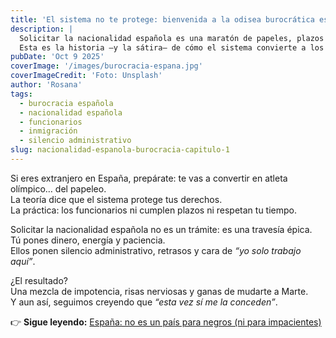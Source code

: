 ```yaml
---
title: 'El sistema no te protege: bienvenida a la odisea burocrática española'
description: |
  Solicitar la nacionalidad española es una maratón de papeles, plazos incumplidos y silencio administrativo.
  Esta es la historia —y la sátira— de cómo el sistema convierte a los extranjeros en atletas del papeleo.
pubDate: 'Oct 9 2025'
coverImage: '/images/burocracia-espana.jpg'
coverImageCredit: 'Foto: Unsplash'
author: 'Rosana'
tags:
  - burocracia española
  - nacionalidad española
  - funcionarios
  - inmigración
  - silencio administrativo
slug: nacionalidad-espanola-burocracia-capitulo-1
---
```


Si eres extranjero en España, prepárate: te vas a convertir en atleta olímpico… del papeleo.  
La teoría dice que el sistema protege tus derechos.  
La práctica: los funcionarios ni cumplen plazos ni respetan tu tiempo.

Solicitar la nacionalidad española no es un trámite: es una travesía épica.  
Tú pones dinero, energía y paciencia.  
Ellos ponen silencio administrativo, retrasos y cara de _“yo solo trabajo aquí”_.

¿El resultado?  
Una mezcla de impotencia, risas nerviosas y ganas de mudarte a Marte.  
Y aun así, seguimos creyendo que _“esta vez sí me la conceden”_.

👉 **Sigue leyendo:** [España: no es un país para negros (ni para impacientes)](/posts/nacionalidad-espanola-burocracia-capitulo-2)
